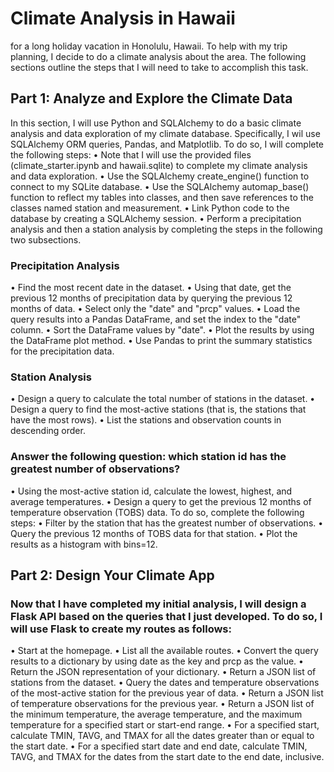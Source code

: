# ﻿Climate Analysis in Hawaii
for a long holiday vacation in Honolulu, Hawaii. To help with my trip planning, 
I decide to do a climate analysis about the area. The following sections outline the steps that I will need to take to accomplish this task.
 
## Part 1: Analyze and Explore the Climate Data
In this section, I will use Python and SQLAlchemy to do a basic climate analysis and data exploration of my climate database. Specifically, I wil use SQLAlchemy ORM queries, Pandas, and Matplotlib. To do so, I will complete the following steps:
•	Note that I will use the provided files (climate_starter.ipynb and hawaii.sqlite) to complete my climate analysis and data exploration.
•	Use the SQLAlchemy create_engine() function to connect to my SQLite database.
•	Use the SQLAlchemy automap_base() function to reflect my tables into classes, and then save references to the classes named station and measurement.
•	Link Python code to the database by creating a SQLAlchemy session.
•	Perform a precipitation analysis and then a station analysis by completing the steps in the following two subsections.
### Precipitation Analysis
•	Find the most recent date in the dataset.
•	Using that date, get the previous 12 months of precipitation data by querying the previous 12 months of data.
•	Select only the "date" and "prcp" values.
•	Load the query results into a Pandas DataFrame, and set the index to the "date" column.
•	Sort the DataFrame values by "date".
•	Plot the results by using the DataFrame plot method.
•	Use Pandas to print the summary statistics for the precipitation data.
### Station Analysis
•	Design a query to calculate the total number of stations in the dataset.
•	Design a query to find the most-active stations (that is, the stations that have the most rows).
•	List the stations and observation counts in descending order.
### Answer the following question: which station id has the greatest number of observations?
•	Using the most-active station id, calculate the lowest, highest, and average temperatures.
•	Design a query to get the previous 12 months of temperature observation (TOBS) data. To do so, complete the following steps:
•	Filter by the station that has the greatest number of observations.
•	Query the previous 12 months of TOBS data for that station.
•	Plot the results as a histogram with bins=12.
## Part 2: Design Your Climate App
### Now that I have completed my initial analysis, I will design a Flask API based on the queries that I just developed. To do so, I will use Flask to create my routes as follows:
•	Start at the homepage.
•	List all the available routes.
•	Convert the query results to a dictionary by using date as the key and prcp as the value.
•	Return the JSON representation of your dictionary.
•	Return a JSON list of stations from the dataset.
•	Query the dates and temperature observations of the most-active station for the previous year of data.
•	Return a JSON list of temperature observations for the previous year.
•	Return a JSON list of the minimum temperature, the average temperature, and the maximum temperature for a specified start or start-end range.
•	For a specified start, calculate TMIN, TAVG, and TMAX for all the dates greater than or equal to the start date.
•	For a specified start date and end date, calculate TMIN, TAVG, and TMAX for the dates from the start date to the end date, inclusive.



